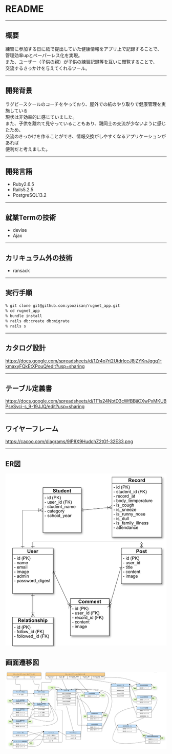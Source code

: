 # README
___
## 概要
練習に参加する日に紙で提出していた健康情報をアプリ上で記録することで、  
管理効率upとペーパーレス化を実現。  
また、ユーザー（子供の親）が子供の練習記録等を互いに閲覧することで、  
交流するきっかけを与えてくれるツール。
___
## 開発背景
ラグビースクールのコーチをやっており、屋外での紙のやり取りで健康管理を実施している  
現状は非効率的に感じていました。  
また、子供を離れて見守っていることもあり、親同士の交流が少ないように感じたため、  
交流のきっかけを作ることができ、情報交換がしやすくなるアプリケーションがあれば  
便利だと考えました。
___
## 開発言語
- Ruby2.6.5
- Rails5.2.5
- PostgreSQL13.2
___
## 就業Termの技術
- devise
- Ajax
___
## カリキュラム外の技術
- ransack
___
## 実行手順
```
% git clone git@github.com:yoozisan/rugnet_app.git  
% cd rugnet_app  
% bundle install  
% rails db:create db:migrate  
% rails s  
```
___
## カタログ設計
https://docs.google.com/spreadsheets/d/1Zr4o7rt2UtdrlccJ8jZYKnJqgq1-kmaxyFQkEtXPouQ/edit?usp=sharing
___
## テーブル定義書
https://docs.google.com/spreadsheets/d/1T1s24NbtD3cWfBBjiCXwPxMKUBPseSvci-s_9-19JJQ/edit?usp=sharing
___
## ワイヤーフレーム
https://cacoo.com/diagrams/9lP8X9HudchZ2tGf-32E33.png
___
## ER図
<img src="./app/assets/images/ER_dia.png" alt="ER図" width='650px'>

## 画面遷移図
<img src="./app/assets/images/Screen.png" alt="画面遷移図" width='650px'>
